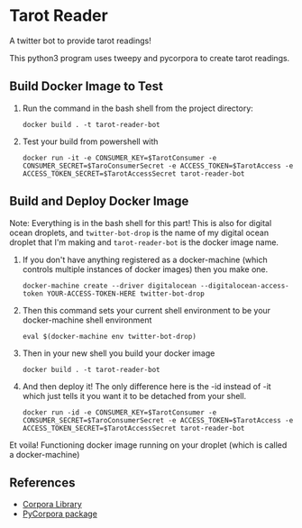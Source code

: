 # Tarot Reader
A twitter bot to provide tarot readings!

This python3 program uses tweepy and pycorpora to create tarot readings.

## Build Docker Image to Test
 1. Run the command in the bash shell from the project directory:

     ```docker build . -t tarot-reader-bot```

 2. Test your build from powershell with
   
     ```docker run -it -e CONSUMER_KEY=$TarotConsumer -e CONSUMER_SECRET=$TaroConsumerSecret -e ACCESS_TOKEN=$TarotAccess -e ACCESS_TOKEN_SECRET=$TarotAccessSecret tarot-reader-bot```

## Build and Deploy Docker Image
Note: Everything is in the bash shell for this part! This is also for digital ocean droplets, and `twitter-bot-drop` is the name of my digital ocean droplet that I'm making and `tarot-reader-bot` is the docker image name.
1. If you don't have anything registered as a docker-machine (which controls multiple instances of docker images) then you make one.
   
    ```docker-machine create --driver digitalocean --digitalocean-access-token YOUR-ACCESS-TOKEN-HERE twitter-bot-drop```

2. Then this command sets your current shell environment to be your docker-machine shell environment
   
    `eval $(docker-machine env twitter-bot-drop)`

3. Then in your new shell you build your docker image
   
    `docker build . -t tarot-reader-bot`

4. And then deploy it! The only difference here is the -id instead of -it which just tells it you want it to be detached from your shell.
   
    `docker run -id -e CONSUMER_KEY=$TarotConsumer -e CONSUMER_SECRET=$TaroConsumerSecret -e ACCESS_TOKEN=$TarotAccess -e ACCESS_TOKEN_SECRET=$TarotAccessSecret tarot-reader-bot`

Et voila! Functioning docker image running on your droplet (which is called a docker-machine)

## References
- [Corpora Library](https://github.com/dariusk/corpora)
- [PyCorpora package](https://github.com/aparrish/pycorpora)
